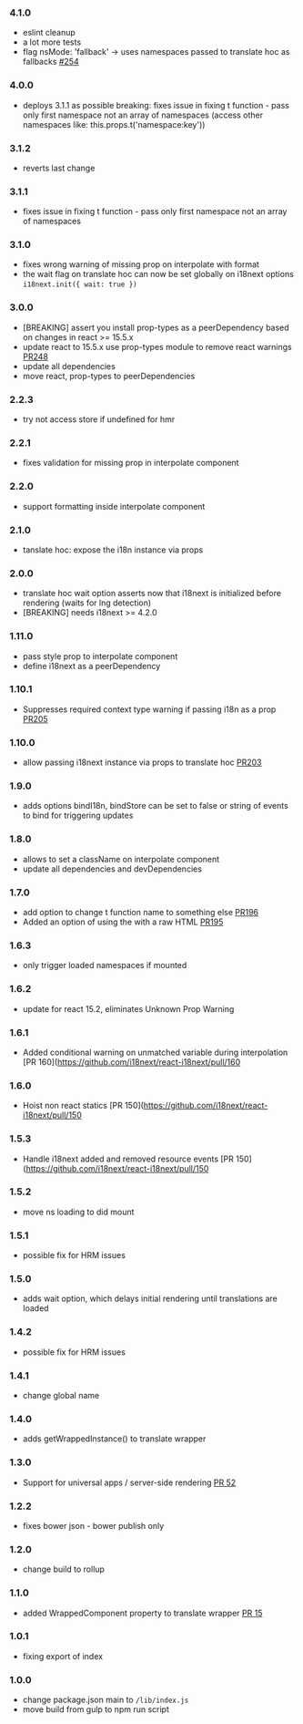 ### 4.1.0
- eslint cleanup
- a lot more tests
- flag nsMode: 'fallback' -> uses namespaces passed to translate hoc as fallbacks [#254](https://github.com/i18next/react-i18next/issues/254)

### 4.0.0
- deploys 3.1.1 as possible breaking: fixes issue in fixing t function - pass only first namespace not an array of namespaces (access other namespaces like: this.props.t('namespace:key'))

### 3.1.2
- reverts last change

### 3.1.1
- fixes issue in fixing t function - pass only first namespace not an array of namespaces

### 3.1.0
- fixes wrong warning of missing prop on interpolate with format
- the wait flag on translate hoc can now be set globally on i18next options `i18next.init({ wait: true })`

### 3.0.0
- [BREAKING] assert you install prop-types as a peerDependency based on changes in react >= 15.5.x
- update react to 15.5.x use prop-types module to remove react warnings [PR248](https://github.com/i18next/react-i18next/pull/248)
- update all dependencies
- move react, prop-types to peerDependencies

### 2.2.3
- try not access store if undefined for hmr

### 2.2.1
- fixes validation for missing prop in interpolate component

### 2.2.0
- support formatting inside interpolate component

### 2.1.0
- tanslate hoc: expose the i18n instance via props

### 2.0.0
- translate hoc wait option asserts now that i18next is initialized before rendering (waits for lng detection)
- [BREAKING] needs i18next >= 4.2.0

### 1.11.0
- pass style prop to interpolate component
- define i18next as a peerDependency

### 1.10.1
- Suppresses required context type warning if passing i18n as a prop [PR205](https://github.com/i18next/react-i18next/pull/205)

### 1.10.0
- allow passing i18next instance via props to translate hoc [PR203](https://github.com/i18next/react-i18next/pull/203)

### 1.9.0
- adds options bindI18n, bindStore can be set to false or string of events to bind for triggering updates

### 1.8.0
- allows to set a className on interpolate component
- update all dependencies and devDependencies

### 1.7.0
- add option to change t function name to something else [PR196](https://github.com/i18next/react-i18next/pull/196)
- Added an option of using the <Interpolate /> with a raw HTML [PR195](https://github.com/i18next/react-i18next/pull/195)

### 1.6.3
- only trigger loaded namespaces if mounted

### 1.6.2
- update for react 15.2, eliminates Unknown Prop Warning

### 1.6.1
- Added conditional warning on unmatched variable during interpolation [PR 160](https://github.com/i18next/react-i18next/pull/160

### 1.6.0
- Hoist non react statics [PR 150](https://github.com/i18next/react-i18next/pull/150

### 1.5.3
- Handle i18next added and removed resource events [PR 150](https://github.com/i18next/react-i18next/pull/150

### 1.5.2
- move ns loading to did mount

### 1.5.1
- possible fix for HRM issues

### 1.5.0
- adds wait option, which delays initial rendering until translations are loaded

### 1.4.2
- possible fix for HRM issues

### 1.4.1
- change global name

### 1.4.0
- adds getWrappedInstance() to translate wrapper

### 1.3.0
- Support for universal apps / server-side rendering [PR 52](https://github.com/i18next/react-i18next/pull/52)

### 1.2.2
- fixes bower json - bower publish only

### 1.2.0
- change build to rollup

### 1.1.0
- added WrappedComponent property to translate wrapper [PR 15](https://github.com/i18next/react-i18next/pull/15)

### 1.0.1
- fixing export of index

### 1.0.0
- change package.json main to `/lib/index.js`
- move build from gulp to npm run script
